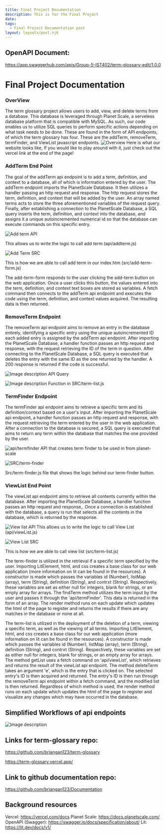 ```yaml
---
title: Final Project Documentation
description: This is for the Final Project
date: 
tags:
  - Final Project Documentation post
layout: layouts/post.njk
---
```


## OpenAPI Document:
https://app.swaggerhub.com/apis/Group-5-IST402/term-glossary-edit/1.0.0

# Final Project Documentation
### OverView
The term glossary project allows users to add, view, and delete terms from a database. This database is leveraged through Planet Scale, a serveless database platform that is compatible with MySQL. As such, our code enables us to utilize SQL queries to perform specific actions depending on what task needs to be done. These are found in the form of API endpoints, of which the term glossary has four. These are the addTerm, removeTerm, termFinder, and ViewList javascript endpoints. 
![Overview](https://dev-to-uploads.s3.amazonaws.com/uploads/articles/4pz7sm49ektta5sdl1ub.png)
Here is what our website looks like, If you would like to play around with it, just check out the vercel link at the end of the page!

### AddTerm End Point
The goal of the addTerm api endpoint is to add a term, definition, and context to a database, all of which is information entered by the user. The addTerm endpoint imports the PlanetScale Database. It then utilizes a handler passing an http request and response. The http request stores the term, definition, and context that will be added by the user. An array named terms acts to store the three aforementioned variables of the request query. Finally, after establishing a connection to the PlanetScale Database, a SQL query inserts the term, definition, and context into the database, and assigns it a unique autoincremented numerical id so that the database can execute commands on this specific entry.

![Add term API](https://dev-to-uploads.s3.amazonaws.com/uploads/articles/7e9qhqyq5q5f9xm0rqwk.png)

This allows us to write the logic to call add term (api/addterm.js)



![Add Term SRC](https://dev-to-uploads.s3.amazonaws.com/uploads/articles/1rgqro7wiwskik4bzfgm.png)

This is how we are able to call add term in our index.htm (src/add-term-form.js)

The add-term-form responds to the user clicking the add-term button on the web application. Once a user clicks this button, the values entered into the term, definition, and context text boxes are stored as variables. A fetch command then connects to the addTerm api endpoint and executes the code using the term, definition, and context values acquired. The resulting data is then returned.

### RemoveTerm Endpoint
The removeTerm api endpoint aims to remove an entry in the database entirely, identifying a specific entry using the unique autoincremented ID each added entry is assigned by the addTerm api endpoint. After importing the PlanetScale Database, a handler function passes an http request and response, with the request retrieving the ID of the term in question. After connecting to the PlanetScale Database, a SQL query is executed that deletes the entry with the same ID as the one returned by the handler. A 200 response is returned if the code is successful. 

![Image description](https://dev-to-uploads.s3.amazonaws.com/uploads/articles/7tf0rcqgn0ce5krqb47p.png)
API Query

![Image description](https://dev-to-uploads.s3.amazonaws.com/uploads/articles/vb0e09o79ucz44kxffno.png)
Function in SRC/term-list.js

### TermFinder Endpoint
The termFinder api endpoint aims to retrieve a specific term and its definition/context based on a user's input. After importing the PlanetScale api endpoint, a handler function passes an http request and response, with the request retrieving the term entered by the user in the web application. After a connection to the database is secured, a SQL query is executed that aims to return any term within the database that matches the one provided by the user. 

![api/termfinder](https://dev-to-uploads.s3.amazonaws.com/uploads/articles/kss17a53itdlxk13ez0a.png)
API that creates term finder to be used in from planet-scale



![SRC/term-finder](https://dev-to-uploads.s3.amazonaws.com/uploads/articles/8nlys4cv5d6pa3ktdr0h.png)

Src/term-finder.js file that shows the logic behind our term-finder button.

### ViewList End Point
The viewList api endpoint aims to retrieve all contents currently within the database. After importing the PlanetScale Database, a handler function passes an http request and response,. Once a connection is established with the database, a query is run that selects all the contents in the database, which is returned by the response. 

![View list API](https://dev-to-uploads.s3.amazonaws.com/uploads/articles/hwmvid0wx4xoloyvf40n.png)
This allows us to write the logic to call View List (api/viewList.js)


![View List SRC](https://dev-to-uploads.s3.amazonaws.com/uploads/articles/gp9u5geuw62jzgibopvn.png)

This is how we are able to call view list (src/term-list.js)

The term-finder is utilized in the retrieval if a specific term specified by the user. Importing LitElement, html, and css creates a base class for our web application (more information on lit can be found in the resources). A constructor is made which passes the variables id (Number), listMap (array), term (String), definition (String), and contrxt (String). Respectively, these variables are set as either null for integers, blank for strings, or an empty array for arrays. The findTerm method utilizes the term input by the user and passes it through the 'api/termFinder'. This data is returned in the form of an array. The render method runs on each update which updates the html of the page to register and returns the results if there are any matches in the database or none at all. 

The term-list is utilized in the deployment of the deletion of a term, viewing a specific term, as well as the viewing of all terms. Importing LitElement, html, and css creates a base class for our web application (more information on lit can be found in the resources). A constructor is made which passes the variables id (Number), listMap (array), term (String), definition (String), and contrxt (String). Respectively, these variables are set as either null for integers, blank for strings, or an empty array for arrays. The method getList uses a fetch command on 'api/viewList', which retrieves and returns the result of the viewList api endpoint. The method deleteTerm takes an argument 'e', which is the entry that is clicked on. The selected entry's ID is then acquired and returned. The entry's ID is then run through the removeTerm api endpoint within a fetch command, and the modified list is then returned. Regardless of which method is used, the render method runs on each update which updates the html of the page to register and visualize any changes which may have occurred in the database. 

## Simplified Workflows of api endpoints
![Image description](https://dev-to-uploads.s3.amazonaws.com/uploads/articles/oadydewm00pkcuvkzcav.jpg)


## Links for term-glossary repo: 
https://github.com/briangan123/term-glossary

https://term-glossary.vercel.app/

## Link to github documentation repo: 
https://github.com/briangan123/Documentation

## Background resources
Vercel: https://vercel.com/docs
Planet Scale: https://docs.planetscale.com/
OpenAPI (Swagger): https://swagger.io/docs/specification/about/ 
Lit: https://lit.dev/docs/v1/






